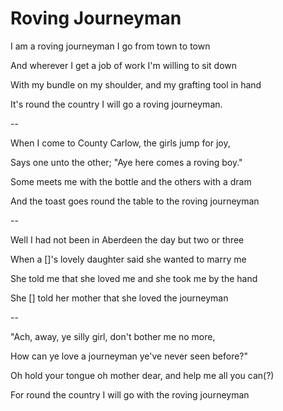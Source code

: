 # Roving Journeyman

I am a roving journeyman I go from town to town

And wherever I get a job of work I'm willing to sit down

With my bundle on my shoulder, and my grafting tool in hand

It's round the country I will go a roving journeyman.

--

When I come to County Carlow, the girls jump for joy,

Says one unto the other; "Aye here comes a roving boy."

Some meets me with the bottle and the others with a dram

And the toast goes round the table to the roving journeyman

--

Well I had not been in Aberdeen the day but two or three

When a []'s lovely daughter said she wanted to marry me

She told me that she loved me and she took me by the hand

She [] told her mother that she loved the journeyman

--

"Ach, away, ye silly girl, don't bother me no more,

How can ye love a journeyman ye've never seen before?"

Oh hold your tongue oh mother dear, and help me all you can(?)

For round the country I will go with the roving journeyman
